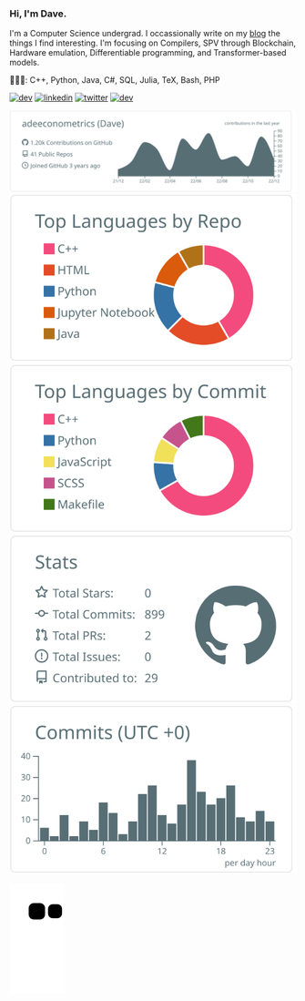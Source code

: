 ### Hi, I'm Dave.

I'm a Computer Science undergrad. I occassionally write on my [blog](https://www.typedcode.net/) the things I find interesting. I'm focusing on Compilers, SPV through Blockchain, Hardware emulation, Differentiable programming, and Transformer-based models.
 
👩🏻‍💻: C++, Python, Java, C#, SQL, Julia, TeX, Bash, PHP


[<img src='https://cdn.jsdelivr.net/npm/simple-icons@3.0.1/icons/hashnode.svg' alt='dev' height='40'>](https://dcode.hashnode.dev/)  [<img src='https://cdn.jsdelivr.net/npm/simple-icons@3.0.1/icons/linkedin.svg' alt='linkedin' height='40'>](https://www.linkedin.com/in/https://www.linkedin.com/in/dave-amiana-8548a91aa/?originalSubdomain=ph/)  [<img src='https://cdn.jsdelivr.net/npm/simple-icons@3.0.1/icons/twitter.svg' alt='twitter' height='40'>](https://twitter.com/https://twitter.com/iamdeb25) [<img src='https://cdn.jsdelivr.net/npm/simple-icons@3.0.1/icons/dev-dot-to.svg' alt='dev' height='40'>](https://dev.to/https://dev.to/iamdeb25)


[![](https://raw.githubusercontent.com/adeeconometrics/adeeconometrics/main/profile-summary-card-output/default/0-profile-details.svg)](https://github.com/vn7n24fzkq/github-profile-summary-cards)
[![](https://raw.githubusercontent.com/adeeconometrics/adeeconometrics/main/profile-summary-card-output/default/1-repos-per-language.svg)](https://github.com/vn7n24fzkq/github-profile-summary-cards) [![](https://raw.githubusercontent.com/adeeconometrics/adeeconometrics/main/profile-summary-card-output/default/2-most-commit-language.svg)](https://github.com/vn7n24fzkq/github-profile-summary-cards)
[![](https://raw.githubusercontent.com/adeeconometrics/adeeconometrics/main/profile-summary-card-output/default/3-stats.svg)](https://github.com/vn7n24fzkq/github-profile-summary-cards) [![](https://raw.githubusercontent.com/adeeconometrics/adeeconometrics/main/profile-summary-card-output/default/4-productive-time.svg)](https://github.com/vn7n24fzkq/github-profile-summary-cards)

![snake gif](https://raw.githubusercontent.com/adeeconometrics/adeeconometrics/output/github-contribution-grid-snake.svg)

